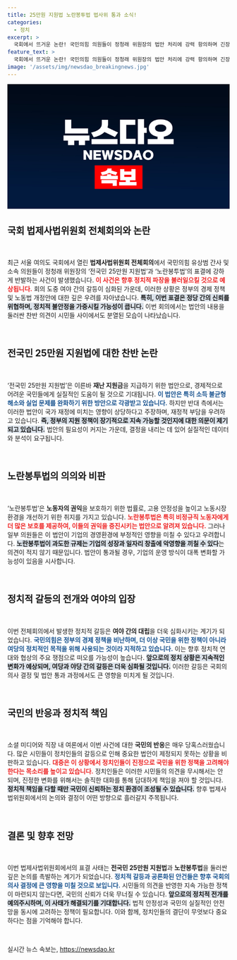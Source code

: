 ```yaml
---
title: 25만원 지원법 노란봉투법 법사위 통과 소식!
categories:
  - 정치
excerpt: >
  국회에서 뜨거운 논란! 국민의힘 의원들이 정청래 위원장의 법안 처리에 강력 항의하며 긴장감이 감돌고 있다. 과연 이 난타전의 결과는?
feature_text: >
  국회에서 뜨거운 논란! 국민의힘 의원들이 정청래 위원장의 법안 처리에 강력 항의하며 긴장감이 감돌고 있다. 과연 이 난타전의 결과는?
image: '/assets/img/newsdao_breakingnews.jpg'
---
```


<p><img src="/assets/img/newsdao_breakingnews.jpg" alt="flaretime 속보" /></p>

<h2 data-ke-size="size26">국회 법제사법위원회 전체회의와 논란</h2>

<p data-ke-size="size16">&nbsp;</p>

<p>최근 서울 여의도 국회에서 열린 <b>법제사법위원회 전체회의</b>에서 국민의힘 유상범 간사 및 소속 의원들이 정청래 위원장의 ‘전국민 25만원 지원법’과 ‘노란봉투법’의 표결에 강하게 반발하는 사건이 발생했습니다. <b><span style="color: #ee2323;">이 사건은 향후 정치적 파장을 불러일으킬 것으로 예상됩니다.</span></b> 회의 도중 여야 간의 갈등이 심화된 가운데, 이러한 상황은 정부의 경제 정책 및 노동법 개정안에 대한 깊은 우려를 자아냈습니다. <b><span style="background-color: #21538527;">특히, 이번 표결은 정당 간의 신뢰를 위협하며, 정치적 불안정을 가중시킬 가능성이 큽니다.</span></b> 이번 회의에서는 법안의 내용을 둘러싼 찬반 의견이 시민들 사이에서도 분열된 모습이 나타났습니다.</p></p>

<p data-ke-size="size16">&nbsp;</p>

<h2 data-ke-size="size26">전국민 25만원 지원법에 대한 찬반 논란</h2>

<p data-ke-size="size16">&nbsp;</p>

<p>‘전국민 25만원 지원법’은 이른바 <b>재난 지원금</b>을 지급하기 위한 법안으로, 경제적으로 어려운 국민들에게 실질적인 도움이 될 것으로 기대됩니다. <b><span style="color: #1a5490;">이 법안은 특히 소득 불균형 해소와 실업 문제를 완화하기 위한 방안으로 각광받고 있습니다.</span></b> 하지만 반대 측에서는 이러한 법안이 국가 재정에 미치는 영향이 상당하다고 주장하며, 재정적 부담을 우려하고 있습니다. <b><span style="background-color: #21538527;">즉, 정부의 지원 정책이 장기적으로 지속 가능할 것인지에 대한 의문이 제기되고 있습니다.</span></b> 법안의 필요성이 커지는 가운데, 결정을 내리는 데 있어 실질적인 데이터와 분석이 요구됩니다.</p></p>

<p data-ke-size="size16">&nbsp;</p>

<h2 data-ke-size="size26">노란봉투법의 의의와 비판</h2>

<p data-ke-size="size16">&nbsp;</p>

<p>‘노란봉투법’은 <b>노동자의 권익</b>을 보호하기 위한 법률로, 고용 안정성을 높이고 노동시장 환경을 개선하기 위한 취지를 가지고 있습니다. <b><span style="color: #ee2323;">노란봉투법은 특히 비정규직 노동자에게 더 많은 보호를 제공하여, 이들의 권익을 증진시키는 법안으로 알려져 있습니다.</span></b> 그러나 일부 의원들은 이 법안이 기업의 경영환경에 부정적인 영향을 미칠 수 있다고 우려합니다. <b><span style="background-color: #21538527;">노란봉투법이 과도한 규제는 기업의 성장과 일자리 창출에 악영향을 끼칠 수 있다</span></b>는 의견이 적지 않기 때문입니다. 법안이 통과될 경우, 기업의 운영 방식이 대폭 변화할 가능성이 있음을 시사합니다.</p></p>

<p data-ke-size="size16">&nbsp;</p>

<h2 data-ke-size="size26">정치적 갈등의 전개와 여야의 입장</h2>

<p data-ke-size="size16">&nbsp;</p>

<p>이번 전체회의에서 발생한 정치적 갈등은 <b>여야 간의 대립</b>을 더욱 심화시키는 계기가 되었습니다. <b><span style="color: #1a5490;">국민의힘은 정부의 경제 정책을 비난하며, 더 이상 국민을 위한 정책이 아니라 여당의 정치적인 목적을 위해 사용되는 것이라 지적하고 있습니다.</span></b> 이는 향후 정치적 연대와 협상의 주요 쟁점으로 떠오를 가능성이 높습니다. <b><span style="background-color: #21538527;">앞으로의 정치 상황은 지속적인 변화가 예상되며, 여당과 야당 간의 갈등은 더욱 심화될 것입니다.</span></b> 이러한 갈등은 국회의 의사 결정 및 법안 통과 과정에서도 큰 영향을 미치게 될 것입니다.</p></p>

<p data-ke-size="size16">&nbsp;</p>

<h2 data-ke-size="size26">국민의 반응과 정치적 책임</h2>

<p data-ke-size="size16">&nbsp;</p>

<p>소셜 미디어와 직장 내 여론에서 이번 사건에 대한 <b>국민의 반응</b>은 매우 당혹스러웠습니다. 많은 시민들이 정치인들의 갈등으로 인해 중요한 법안이 제정되지 못하는 상황을 비판하고 있습니다. <b><span style="color: #ee2323;">대중은 이 상황에서 정치인들이 진정으로 국민을 위한 정책을 고려해야 한다는 목소리를 높이고 있습니다.</span></b> 정치인들은 이러한 시민들의 의견을 무시해서는 안 되며, 진정한 변화를 위해서는 솔직한 대화를 통해 담대하게 책임을 져야 할 것입니다. <b><span style="background-color: #21538527;">정치적 책임을 다할 때만 국민이 신뢰하는 정치 환경이 조성될 수 있습니다.</span></b> 향후 법제사법위원회에서의 논의와 결정이 어떤 방향으로 흘러갈지 주목됩니다.</p></p>

<p data-ke-size="size16">&nbsp;</p>

<h2 data-ke-size="size26">결론 및 향후 전망</h2>

<p data-ke-size="size16">&nbsp;</p>

<p>이번 법제사법위원회에서의 표결 사태는 <b>전국민 25만원 지원법</b>과 <b>노란봉투법</b>을 둘러싼 깊은 논의를 촉발하는 계기가 되었습니다. <b><span style="color: #1a5490;">정치적 갈등과 공론화된 안건들은 향후 국회의 의사 결정에 큰 영향을 미칠 것으로 보입니다.</span></b> 시민들의 의견을 반영한 지속 가능한 정책이 마련되지 않는다면, 국민의 신뢰가 더욱 무너질 수 있습니다. <b><span style="background-color: #21538527;">앞으로의 정치적 전개를 예의주시하며, 이 사태가 해결되기를 기대합니다.</span></b> 법적 안정성과 국민의 실질적인 안전망을 동시에 고려하는 정책이 필요합니다. 이와 함께, 정치인들의 결단이 무엇보다 중요하다는 점을 기억해야 합니다.</p></p>

<p data-ke-size="size16">&nbsp;</p>
실시간 뉴스 속보는, <a href="https://newsdao.kr" rel="dofollow">https://newsdao.kr</a>


